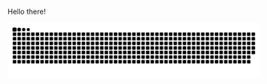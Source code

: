 Hello there!

<img src="https://raw.githubusercontent.com/egarboggini/egarboggini/output/snake.svg" alt="Snake animation" />

###
